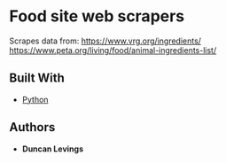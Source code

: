 # Food site web scrapers

Scrapes data from:
https://www.vrg.org/ingredients/
https://www.peta.org/living/food/animal-ingredients-list/

## Built With

* [Python](https://www.python.org/)

## Authors

* **Duncan Levings** 


